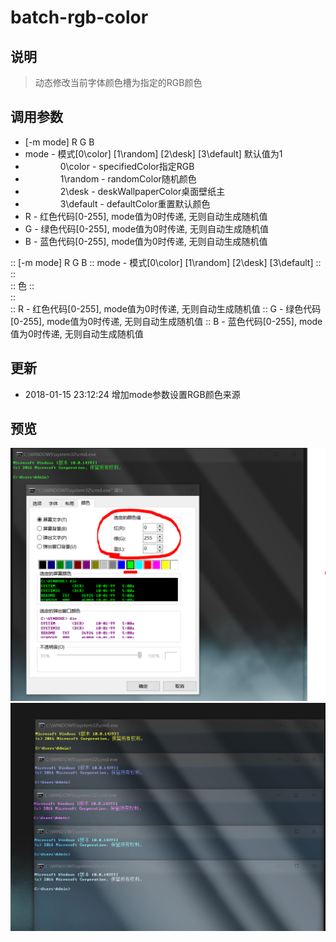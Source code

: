 # batch-rgb-color

## 说明
> 动态修改当前字体颜色槽为指定的RGB颜色


## 调用参数
* [-m mode] R G B 
* mode - 模式[0\color] [1\random] [2\desk] [3\default] 默认值为1
* &emsp;&emsp;&emsp;&emsp;0\color - specifiedColor指定RGB
* &emsp;&emsp;&emsp;&emsp;1\random - randomColor随机颜色
* &emsp;&emsp;&emsp;&emsp;2\desk - deskWallpaperColor桌面壁纸主
* &emsp;&emsp;&emsp;&emsp;3\default - defaultColor重置默认颜色
* R - 红色代码[0-255], mode值为0时传递, 无则自动生成随机值
* G - 绿色代码[0-255], mode值为0时传递, 无则自动生成随机值
* B - 蓝色代码[0-255], mode值为0时传递, 无则自动生成随机值














::  [-m mode] R G B 
::      mode - 模式[0\color] [1\random] [2\desk] [3\default]
::             
::             
::             色
::             
::             
::      R - 红色代码[0-255], mode值为0时传递, 无则自动生成随机值
::      G - 绿色代码[0-255], mode值为0时传递, 无则自动生成随机值
::      B - 蓝色代码[0-255], mode值为0时传递, 无则自动生成随机值



## 更新
* 2018-01-15 23:12:24 增加mode参数设置RGB颜色来源


## 预览
<div align=center><img src="https://github.com/bjc5233/batch-rgb-color/raw/master/resources/colorTable.png"/></div>
<div align=center><img src="https://github.com/bjc5233/batch-rgb-color/raw/master/resources/demo.png"/></div>